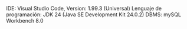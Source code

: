 IDE: Visual Studio Code, Version: 1.99.3 (Universal)
Lenguaje de programación: JDK 24 (Java SE Development Kit 24.0.2)
DBMS: mySQL Workbench 8.0